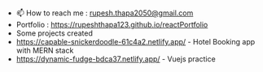 - 📫 How to reach me : rupesh.thapa2050@gmail.com
- Portfolio : https://rupeshthapa123.github.io/reactPortfolio
- Some projects created
- https://capable-snickerdoodle-61c4a2.netlify.app/ - Hotel Booking app with MERN stack
- https://dynamic-fudge-bdca37.netlify.app/ - Vuejs practice

<!---
rupeshthapa123/rupeshthapa123 is a ✨ special ✨ repository because its `README.md` (this file) appears on your GitHub profile.
You can click the Preview link to take a look at your changes.
--->
